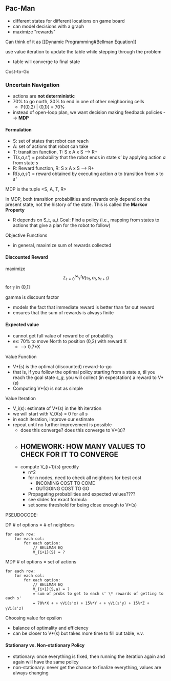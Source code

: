 
## Pac-Man
- different states for different locations on game board
- can model decisions with a graph
- maximize "rewards"

Can think of it as [[Dynamic Programming#Bellman Equation]]

use value iteration to update the table while stepping through the problem
- table will converge to final state

Cost-to-Go

### Uncertain Navigation
- actions are **not deterministic**
- 70% to go north, 30% to end in one of other neighboring cells
	- P((0,2) | (0,1)) = 70%
- instead of open-loop plan, we want decision making feedback policies --> **MDP**

#### Formulation
- S: set of states that robot can reach
- A: set of actions that robot can take
- T: transition function, T: S x A x S --> R+
- T(*s*,*a*,*s'*) = probability that the robot ends in state *s'* by applying action *a* from state *s*
- R: Reward function, R: S x A x S --> R+
- R(*s*,*a*,*s'*) = reward obtained by executing action *a* to transition from *s* to *s'*

MDP is the tuple <S, A, T, R>

In MDP, both transition probabilities and rewards only depend on the present state, not the history of the state. This is called the **Markov Property**
- R depends on S_t, a_t
Goal: Find a policy (i.e., mapping from states to actions that give a plan for the robot to follow)

Objective Functions
- in general, maximize sum of rewards collected

#### Discounted Reward
maximize
$$
Σ^∞_{t=0}ℽ^tR(s_t,a_t,s_{t+1})
$$
for ℽ in (0,1]

gamma is discount factor
- models the fact that immediate reward is better than far out reward
- ensures that the sum of rewards is always finite

#### Expected value
- cannot get full value of reward bc of probability
- ex: 70% to move North to position (0,2) with reward X
	- --> 0.7\*X

Value Function
- V\*(*s*) is the optimal (discounted) reward-to-go
- that is, if you follow the optimal policy starting from a state *s*, til you reach the goal state *s_g*, you will collect (in expectation) a reward to V\*(*s*) 
- Computing V\*(*s*) is not as simple

Value Iteration
-  V_i(*s*): estimate of V\*(*s*) in the *i*th iteration
- we will start with  V_0(*s*) = 0 for all *s*
- in each iteration, improve our estimate
- repeat until no further improvement is possible
	- does this converge? does this converge to V\*(*s*)?
	- ## HOMEWORK: HOW MANY VALUES TO CHECK FOR IT TO CONVERGE
	- compute V_{i+1}(*s*) greedily
		- n^2
		- for n nodes, need to check all neighbors for best cost
			- INCOMING COST TO COME
			- OUTGOING COST TO GO
		- Propagating probabilities and expected values????
		- see slides for exact formula
		- set some threshold for being close enough to V\*(*s*)

PSEUDOCODE:

DP
\# of options = \# of neighbors
```
for each row:
	for each col:
		for each option:
			// BELLMAN EQ
			V_{i+1}(S) = ?
```


MDP
\# of options = set of actions
```
for each row:
	for each col:
		for each option:
			// BELLMAN EQ
			V_{i+1}(S,a) = ?
			= sum of probs to get to each s' \* rewards of getting to each s'
			= 70%*X + + ℽVi(s'x) + 15%*Y + + ℽVi(s'y) + 15%*Z + ℽVi(s'z)
```

Choosing value for epsilon
- balance of optimality and efficiency
- can be closer to V\*(*s*) but takes more time to fill out table, v.v.


#### Stationary vs. Non-stationary Policy
- stationary: once everything is fixed, then running the iteration again and again will have the same policy
- non-stationary: never get the chance to finalize everything, values are always changing